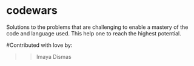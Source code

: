 # codewars
Solutions to the problems that are challenging to enable a mastery of the code and language used. This help one to reach the highest potential.

#Contributed with love by:
>>Imaya Dismas
